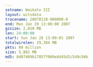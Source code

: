 ```yaml
---
setname: Waikato III
layout: witsdata
tracename: 20070128-000000-0
end: Mon Jan 29 13:00:00 2007
gzsize: 2,010 MB
len: 24:00:00
start: Sun Jan 28 13:00:01 2007
totalwirelen: 29,384 MB
pkts: 80 million
size: 5,882 MB
md5: 8d07409b17057f969e8d45d2c549c94b
---
```

